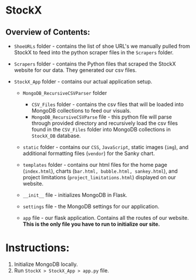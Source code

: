 # StockX

## Overview of Contents:
* `ShoeURLs` folder - contains the list of shoe URL's we manually pulled from StockX to feed into the python scraper files in the `Scrapers` folder. 

* `Scrapers` folder - contains the Python files that scraped the StockX website for our data. They generated our csv files.

* `StockX_App` folder - contains our actual application setup.

  * `MongoDB_RecursiveCSVParser` folder
    * `CSV_Files` folder - contains the csv files that will be loaded into MongoDB collections to feed our visuals.
    * `MongoDB_RecursiveCSVParse` file - this python file will parse through provided directory and recursively load the csv files found in the `CSV_Files` folder into MongoDB collections in `StockX_DB` database.
    
  * `static` folder - contains our `CSS`, `JavaScript`, static images (`img`), and additional formatting files (`vendor`) for the Sanky chart.
  
  * `templates` folder - contains our html files for the home page (`index.html`), charts (`bar.html, bubble.html, sankey.html`), and project limitations (`project_limitations.html`) displayed on our website.
  
  * `__init__` file - initializes MongoDB in Flask.
  
  * `settings` file - the MongoDB settings for our application.
  
  * `app` file - our flask application. Contains all the routes of our website. <br>
  	__**This is the only file you have to run to initialize our site**.__

# Instructions:

1. Initialize MongoDB locally.
2. Run `StockX > StockX_App > app.py` file.
